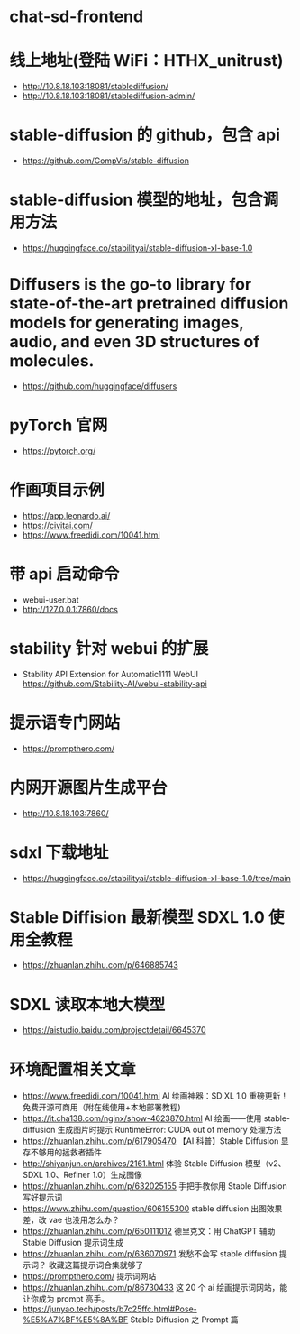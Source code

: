 # chat-sd-frontend

# 线上地址(登陆 WiFi：HTHX_unitrust)

- http://10.8.18.103:18081/stablediffusion/
- http://10.8.18.103:18081/stablediffusion-admin/

# stable-diffusion 的 github，包含 api

- https://github.com/CompVis/stable-diffusion

# stable-diffusion 模型的地址，包含调用方法

- https://huggingface.co/stabilityai/stable-diffusion-xl-base-1.0

# Diffusers is the go-to library for state-of-the-art pretrained diffusion models for generating images, audio, and even 3D structures of molecules.

- https://github.com/huggingface/diffusers

# pyTorch 官网

- https://pytorch.org/

# 作画项目示例

- https://app.leonardo.ai/
- https://civitai.com/
- https://www.freedidi.com/10041.html

# 带 api 启动命令

- webui-user.bat
- http://127.0.0.1:7860/docs

# stability 针对 webui 的扩展

- Stability API Extension for Automatic1111 WebUI
  https://github.com/Stability-AI/webui-stability-api

# 提示语专门网站

- https://prompthero.com/

# 内网开源图片生成平台

- http://10.8.18.103:7860/

# sdxl 下载地址

- https://huggingface.co/stabilityai/stable-diffusion-xl-base-1.0/tree/main

# Stable Diffision 最新模型 SDXL 1.0 使用全教程

- https://zhuanlan.zhihu.com/p/646885743

# SDXL 读取本地大模型

- https://aistudio.baidu.com/projectdetail/6645370

# 环境配置相关文章

- https://www.freedidi.com/10041.html
  AI 绘画神器：SD XL 1.0 重磅更新！免费开源可商用（附在线使用+本地部署教程)
- https://it.cha138.com/nginx/show-4623870.html
  AI 绘画——使用 stable-diffusion 生成图片时提示 RuntimeError: CUDA out of memory 处理方法
- https://zhuanlan.zhihu.com/p/617905470
  【AI 科普】Stable Diffusion 显存不够用的拯救者插件
- http://shiyanjun.cn/archives/2161.html
  体验 Stable Diffusion 模型（v2、SDXL 1.0、Refiner 1.0）生成图像
- https://zhuanlan.zhihu.com/p/632025155
  手把手教你用 Stable Diffusion 写好提示词
- https://www.zhihu.com/question/606155300
  stable diffusion 出图效果差，改 vae 也没用怎么办？
- https://zhuanlan.zhihu.com/p/650111012
  德里克文：用 ChatGPT 辅助 Stable Diffusion 提示词生成
- https://zhuanlan.zhihu.com/p/636070971
  发愁不会写 stable diffusion 提示词？ 收藏这篇提示词合集就够了
- https://prompthero.com/
  提示词网站
- https://zhuanlan.zhihu.com/p/86730433
  这 20 个 ai 绘画提示词网站，能让你成为 prompt 高手。
- https://junyao.tech/posts/b7c25ffc.html#Pose-%E5%A7%BF%E5%8A%BF
  Stable Diffusion 之 Prompt 篇
